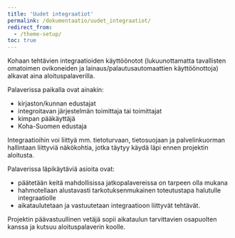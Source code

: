 ```yaml
---
title: 'Uudet integraatiot'
permalink: /dokumentaatio/uudet_integraatiot/
redirect_from:
  - /theme-setup/
toc: true
---
```


Kohaan tehtävien integraatioiden käyttöönotot (lukuunottamatta tavallisten omatoimen ovikoneiden ja lainaus/palautusautomaattien käyttöönottoja) alkavat aina aloituspalaverilla.

Palaverissa paikalla ovat ainakin:

- kirjaston/kunnan edustajat
- integroitavan järjestelmän toimittaja tai toimittajat
- kimpan pääkäyttäjä
- Koha-Suomen edustaja

Integraatioihin voi liittyä mm. tietoturvaan, tietosuojaan ja palvelinkuorman hallintaan liittyviä näkökohtia, jotka täytyy käydä läpi ennen projektin aloitusta.

Palaverissa läpikäytäviä asioita ovat:

- päätetään keitä mahdollisissa jatkopalavereissa on tarpeen olla mukana
- hahmotellaan alustavasti tarkotuksenmukainen toteutustapa halutulle integraatiolle
- aikataulutetaan ja vastuutetaan integraatioon liittyvät tehtävät.

Projektin päävastuullinen vetäjä sopii aikataulun tarvittavien osapuolten kanssa ja kutsuu aloituspalaverin koolle.
